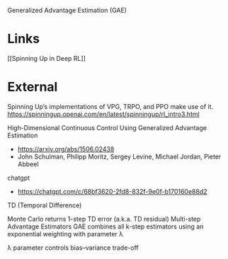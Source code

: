 
Generalized Advantage Estimation (GAE)

# Links

[[Spinning Up in Deep RL]]

# External

Spinning Up’s implementations of VPG, TRPO, and PPO make use of it.
https://spinningup.openai.com/en/latest/spinningup/rl_intro3.html

High-Dimensional Continuous Control Using Generalized Advantage Estimation
- https://arxiv.org/abs/1506.02438
- John Schulman, Philipp Moritz, Sergey Levine, Michael Jordan, Pieter Abbeel

chatgpt
- https://chatgpt.com/c/68bf3620-2fd8-832f-9e0f-b170160e88d2


TD (Temporal Difference)

Monte Carlo returns
1-step TD error (a.k.a. TD residual)
Multi-step Advantage Estimators
GAE combines all k-step estimators using an exponential weighting with parameter λ

λ parameter controls bias–variance trade-off

